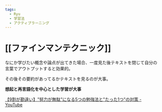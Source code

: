```yaml
---
tags:
  - Ryu
  - 学習法
  - アクティブラーニング
---
```


# [[ファインマンテクニック]]
なにか学びたい概念や論点が出てきた場合、一度見た後テキストを閉じて自分の言葉でアウトプットすると効果的。

その後その要約があってるかテキストを見るのが大事。

**想起と再言語化を中心とした学習が大事**

[【9割が勘違い】"努力が無駄"になる5つの勉強法と"たった1つ"の対策 - YouTube](https://www.youtube.com/watch?v=kV82DFNVxdY)